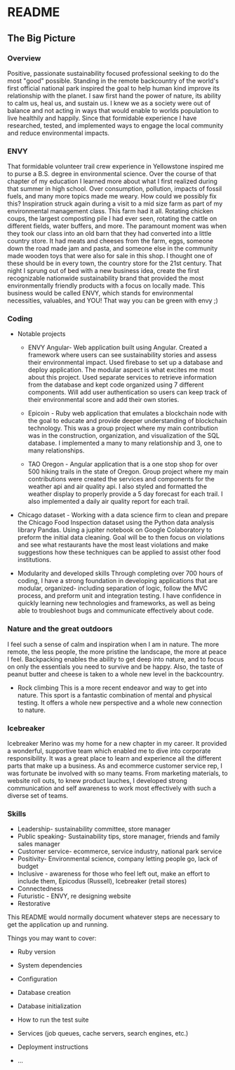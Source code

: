 # README

## The Big Picture

### Overview
  Positive, passionate sustainability focused professional seeking to do the most "good" possible. Standing in the remote backcountry of the world's first official national park inspired the goal to help human kind improve its relationship with the planet. I saw first hand the power of nature, its ability to calm us, heal us, and sustain us. I knew we as a society were out of balance and not acting in ways that would enable to worlds population to live healthily and happily. Since that formidable experience I have researched, tested, and implemented ways to engage the local community and reduce environmental impacts.  

### ENVY
  That formidable volunteer trail crew experience in Yellowstone inspired me to purse a B.S. degree in environmental science. Over the course of that chapter of my education I learned more about what I first realized during that summer in high school. Over consumption, pollution, impacts of fossil fuels, and many more topics made me weary. How could we possibly fix this? Inspiration struck again during a visit to a mid size farm as part of my environmental management class. This farm had it all. Rotating chicken coups, the largest composting pile I had ever seen, rotating the cattle on different fields, water buffers, and more. The paramount moment was when they took our class into an old barn that they had converted into a little country store. It had meats and cheeses from the farm, eggs, someone down the road made jam and pasta, and someone else in the community made wooden toys that were also for sale in this shop. I thought one of these should be in every town, the country store for the 21st century. That night I sprung out of bed with a new business idea, create the first recognizable nationwide sustainability brand that provided the most environmentally friendly products with a focus on locally made. This business would be called ENVY, which stands for environmental necessities, valuables, and YOU! That way you can be green with envy ;)

### Coding
  * Notable projects
    * ENVY Angular- Web application built using Angular. Created a framework where users can see sustainability stories and assess their environmental impact. Used firebase to set up a database and deploy application. The modular aspect is what excites me most about this project. Used separate services to retrieve information from the database and kept code organized using 7 different components. Will add user authentication so users can keep track of their environmental score and add their own stories.

    * Epicoin - Ruby web application that emulates a blockchain node with the goal to educate and provide deeper understanding of blockchain technology. This was a group project where my main contribution was in the construction, organization, and visualization of the SQL database. I implemented a many to many relationship and 3, one to many relationships.

    * TAO Oregon - Angular application that is a one stop shop for over 500 hiking trails in the state of Oregon. Group project where my main contributions were created the services and components for the weather api and air quality api. I also styled and formatted the weather display to properly provide a 5 day forecast for each trail. I also implemented a daily air quality report for each trail.

  * Chicago dataset - Working with a data science firm to clean and prepare the Chicago Food Inspection dataset using the Python data analysis library Pandas. Using a jupiter notebook on Google Colaboratory to preform the initial data cleaning. Goal will be to then focus on violations and see what restaurants have the most least violations and make suggestions how these techniques can be applied to assist other food institutions.

  * Modularity and developed skills
  Through completing over 700 hours of coding, I have a strong foundation in developing applications that are modular, organized- including separation of logic, follow the MVC process, and preform unit and integration testing. I have confidence in quickly learning new technologies and frameworks, as well as being able to troubleshoot bugs and communicate effectively about code.

### Nature and the great outdoors
  I feel such a sense of calm and inspiration when I am in nature. The more remote, the less people, the more pristine the landscape, the more at peace I feel. Backpacking enables the ability to get deep into nature, and to focus on only the essentials you need to survive and be happy. Also, the taste of peanut butter and cheese is taken to a whole new level in the backcountry.

  * Rock climbing
    This is a more recent endeavor and way to get into nature. This sport is a fantastic combination of mental and physical testing. It offers a whole new perspective and a whole new connection to nature.

### Icebreaker
  Icebreaker Merino was my home for a new chapter in my career. It provided a wonderful, supportive team which enabled me to dive into corporate responsibility. It was a great place to learn and experience all the different parts that make up a business. As and ecommerce customer service rep, I was fortunate be involved with so many teams. From marketing materials, to website roll outs, to knew product lauches, I developed strong communication and self awareness to work most effectively with such a diverse set of teams.

### Skills
  * Leadership- sustainability committee, store manager
  * Public speaking- Sustainability tips, store manager, friends and family sales manager
  * Customer service- ecommerce, service industry, national park service
  * Positivity- Environmental science, company letting people go, lack of budget
  * Inclusive - awareness for those who feel left out, make an effort to include them, Epicodus (Russell), Icebreaker (retail stores)
  * Connectedness
  * Futuristic - ENVY, re designing website 
  * Restorative






This README would normally document whatever steps are necessary to get the
application up and running.

Things you may want to cover:

* Ruby version

* System dependencies

* Configuration

* Database creation

* Database initialization

* How to run the test suite

* Services (job queues, cache servers, search engines, etc.)

* Deployment instructions

* ...

